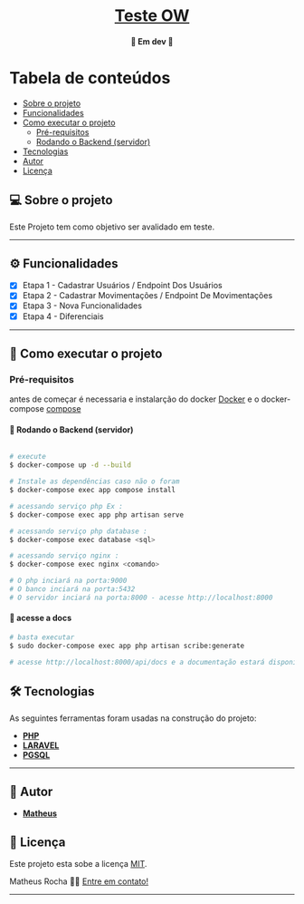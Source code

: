 

<h1 align="center">
     <a href="#"> Teste OW </a>
</h1>

<h4 align="center">
	🚧  Em dev  🚧
</h4>

Tabela de conteúdos
=================
<!--ts-->
   * [Sobre o projeto](#-sobre-o-projeto)
   * [Funcionalidades](#-funcionalidades)
   * [Como executar o projeto](#-como-executar-o-projeto)
     * [Pré-requisitos](#pré-requisitos)
     * [Rodando o Backend (servidor)](#user-content--rodando-o-backend-servidor)
   * [Tecnologias](#-tecnologias)
   * [Autor](#-autor)
   * [Licença](#user-content--licença)
<!--te-->


## 💻 Sobre o projeto


Este Projeto tem como objetivo ser avalidado em teste.

---

## ⚙️ Funcionalidades


- [x] Etapa 1 - Cadastrar Usuários / Endpoint Dos Usuários
- [x] Etapa 2 - Cadastrar Movimentações / Endpoint De Movimentações
- [x] Etapa 3 - Nova Funcionalidades
- [x] Etapa 4 - Diferenciais
---

## 🚀 Como executar o projeto

### Pré-requisitos

antes de começar é necessaria e instalarção do docker [Docker](https://docs.docker.com/engine/install/) e o docker-compose [compose](https://docs.docker.com/compose/install/)


#### 🎲 Rodando o Backend (servidor)

```bash

# execute
$ docker-compose up -d --build

# Instale as dependências caso não o foram
$ docker-compose exec app compose install

# acessando serviço php Ex :
$ docker-compose exec app php artisan serve

# acessando serviço php database :
$ docker-compose exec database <sql>

# acessando serviço nginx :
$ docker-compose exec nginx <comando>

# O php inciará na porta:9000
# O banco inciará na porta:5432
# O servidor inciará na porta:8000 - acesse http://localhost:8000

```

#### 🎲 acesse a docs

``` bash
# basta executar
$ sudo docker-compose exec app php artisan scribe:generate

# acesse http://localhost:8000/api/docs e a documentação estará disponivel.
```

## 🛠 Tecnologias

As seguintes ferramentas foram usadas na construção do projeto:

-   **[PHP](https://www.php.net/)**
-   **[LARAVEL](https://laravel.com/)**
-   **[PGSQL](https://www.postgresql.org/)**

---

## 🦸 Autor

-   **[Matheus](https://github.com/MatheusR1)**


## 📝 Licença

Este projeto esta sobe a licença [MIT](./LICENSE).

Matheus Rocha 👋🏽 [Entre em contato!](https://www.linkedin.com/in/matheus-rocha-724115191/)

---
